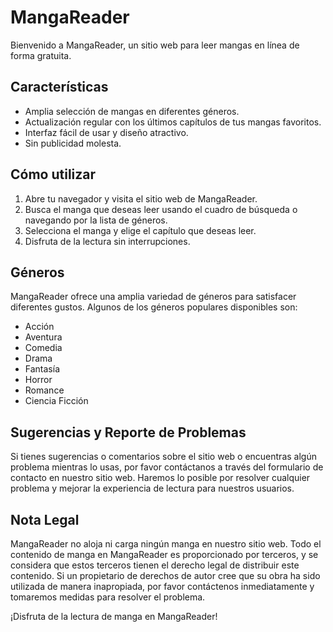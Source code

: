 # MangaReader

Bienvenido a MangaReader, un sitio web para leer mangas en línea de forma gratuita. 

## Características

- Amplia selección de mangas en diferentes géneros.
- Actualización regular con los últimos capítulos de tus mangas favoritos.
- Interfaz fácil de usar y diseño atractivo.
- Sin publicidad molesta.

## Cómo utilizar

1. Abre tu navegador y visita el sitio web de MangaReader.
2. Busca el manga que deseas leer usando el cuadro de búsqueda o navegando por la lista de géneros.
3. Selecciona el manga y elige el capítulo que deseas leer.
4. Disfruta de la lectura sin interrupciones.

## Géneros

MangaReader ofrece una amplia variedad de géneros para satisfacer diferentes gustos. Algunos de los géneros populares disponibles son:

- Acción
- Aventura
- Comedia
- Drama
- Fantasía
- Horror
- Romance
- Ciencia Ficción

## Sugerencias y Reporte de Problemas

Si tienes sugerencias o comentarios sobre el sitio web o encuentras algún problema mientras lo usas, por favor contáctanos a través del formulario de contacto en nuestro sitio web. Haremos lo posible por resolver cualquier problema y mejorar la experiencia de lectura para nuestros usuarios.

## Nota Legal

MangaReader no aloja ni carga ningún manga en nuestro sitio web. Todo el contenido de manga en MangaReader es proporcionado por terceros, y se considera que estos terceros tienen el derecho legal de distribuir este contenido. Si un propietario de derechos de autor cree que su obra ha sido utilizada de manera inapropiada, por favor contáctenos inmediatamente y tomaremos medidas para resolver el problema. 

¡Disfruta de la lectura de manga en MangaReader!
